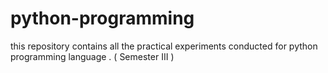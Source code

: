 # python-programming

this repository contains all the practical experiments conducted for python programming language . 
 ( Semester III )
